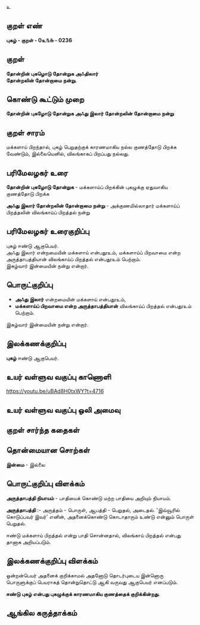 உ

## குறள் எண் 

**புகழ்  - குறள் - 0உ௩௬ - 0236**  

## குறள் 

**தோன்றின் புகழொடு தோன்றுக அஃதிலார்  
தோன்றலின் தோன்றாமை நன்று.** 

## கொண்டு கூட்டும் முறை

**தோன்றின் புகழோடு தோன்றுக அஃது இலார் தோன்றலின் தோன்றாமை நன்று**

## குறள் சாரம் 

மக்களாய் பிறந்தால், புகழ் பெறுதற்குக் காரணமாகிய நல்ல குணத்தோடு பிறக்க வேண்டும், இல்லையெனில், விலங்காகப் பிறப்பது நல்லது.

## பரிமேலழகர் உரை

**தோன்றின் புகழோடு தோன்றுக** - மக்களாய்ப் பிறக்கின் புகழுக்கு ஏதுவாகிய குணத்தோடு பிறக்க  

**அஃது இலார் தோன்றலின் தோன்றாமை நன்று** - அக்குணமில்லாதார் மக்களாய்ப் பிறத்தலின் விலங்காய்ப் பிறத்தல் நன்று 

## பரிமேலழகர் உரைகுறிப்பு   

புகழ் ஈண்டு ஆகுபெயர்.  
அஃது இலார் என்றமையின் மக்களாய் என்பதூஉம், மக்களாய்ப் பிறவாமை என்ற அருத்தாபத்தியான் விலங்காய்ப் பிறத்தல் என்பதூஉம் பெற்றாம்.  
இகழ்வார் இன்மையின் நன்று என்றார்.   

## பொருட்குறிப்பு 

* **அஃது இலார்** என்றமையின் மக்களாய் என்பதூஉம்,  
* **மக்களாய்ப் பிறவாமை என்ற அருத்தாபத்தியான்** விலங்காய்ப் பிறத்தல் என்பதூஉம் பெற்றாம். 

இகழ்வார் இன்மையின் நன்று என்றார்.   

## இலக்கணக்குறிப்பு  

**புகழ்** ஈண்டு ஆகுபெயர்.  

## உயர் வள்ளுவ வகுப்பு காணொளி

https://youtu.be/uBAd8H0txWY?t=4716

## உயர் வள்ளுவ வகுப்பு ஒலி அமைவு 

 
## குறள் சார்ந்த கதைகள் 


## தொன்மையான சொற்கள்
 
**இன்மை** - இல்லை 

## பொருட்குறிப்பு விளக்கம்

**அருத்தாபத்தி நியாயம்** - பாதியைக் கொண்டு மற்ற பாதியை அறியும் நியாயம்.

**அருத்தாபத்தி** :- அருத்தம் - பொருள், ஆபத்தி - பெறுதல், அடைதல். 
'இவ்வூரில் கொடுப்பவர் இவர்' எனின், அதனைக்கொண்டு கொடாதாரும் உண்டு என்னும் பொருள் பெறுதல்.    
 
 ஈண்டு மக்களாய் பிறத்தல் என்று பாதி சொன்னதால், விலங்காய் பிறத்தல் என்பது தானாக அறியப்படும்.

## இலக்கணக்குறிப்பு விளக்கம்

ஒன்றன்பெயர் அதனைக் குறிக்காமல் அதனோடு தொடர்புடைய இன்னொரு பொருளுக்குப் பெயராகத் தொன்றுதொட்டு ஆகி வருவது ஆகுபெயர் எனப்படும்.   

**ஈண்டு புகழ் என்பது புகழுக்குக் காரணமாகிய குணத்தைக் குறிக்கின்றது.** 

## ஆங்கில கருத்தாக்கம் 


